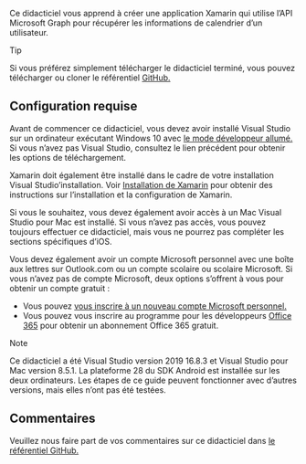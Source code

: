 <!-- markdownlint-disable MD002 MD041 -->

Ce didacticiel vous apprend à créer une application Xamarin qui utilise l’API Microsoft Graph pour récupérer les informations de calendrier d’un utilisateur.

> [!TIP]
> Si vous préférez simplement télécharger le didacticiel terminé, vous pouvez télécharger ou cloner le référentiel [GitHub.](https://github.com/microsoftgraph/msgraph-training-xamarin)

## <a name="prerequisites"></a>Configuration requise

Avant de commencer ce didacticiel, vous devez avoir installé Visual Studio sur un ordinateur exécutant Windows 10 avec [le mode développeur allumé.](https://docs.microsoft.com/windows/uwp/get-started/enable-your-device-for-development) [](https://visualstudio.microsoft.com/vs/) Si vous n’avez pas Visual Studio, consultez le lien précédent pour obtenir les options de téléchargement.

Xamarin doit également être installé dans le cadre de votre installation Visual Studio’installation. Voir [Installation de Xamarin](/xamarin/cross-platform/get-started/installation) pour obtenir des instructions sur l’installation et la configuration de Xamarin.

Si vous le souhaitez, vous devez également avoir accès à un Mac Visual Studio pour Mac est installé. Si vous n’avez pas accès, vous pouvez toujours effectuer ce didacticiel, mais vous ne pourrez pas compléter les sections spécifiques d’iOS.

Vous devez également avoir un compte Microsoft personnel avec une boîte aux lettres sur Outlook.com ou un compte scolaire ou scolaire Microsoft. Si vous n’avez pas de compte Microsoft, deux options s’offrent à vous pour obtenir un compte gratuit :

- Vous pouvez [vous inscrire à un nouveau compte Microsoft personnel.](https://signup.live.com/signup?wa=wsignin1.0&rpsnv=12&ct=1454618383&rver=6.4.6456.0&wp=MBI_SSL_SHARED&wreply=https://mail.live.com/default.aspx&id=64855&cbcxt=mai&bk=1454618383&uiflavor=web&uaid=b213a65b4fdc484382b6622b3ecaa547&mkt=E-US&lc=1033&lic=1)
- Vous pouvez vous inscrire au programme pour les développeurs [Office 365](https://developer.microsoft.com/office/dev-program) pour obtenir un abonnement Office 365 gratuit.

> [!NOTE]
> Ce didacticiel a été Visual Studio version 2019 16.8.3 et Visual Studio pour Mac version 8.5.1. La plateforme 28 du SDK Android est installée sur les deux ordinateurs. Les étapes de ce guide peuvent fonctionner avec d’autres versions, mais elles n’ont pas été testées.

## <a name="feedback"></a>Commentaires

Veuillez nous faire part de vos commentaires sur ce didacticiel dans [le référentiel GitHub.](https://github.com/microsoftgraph/msgraph-training-xamarin)
